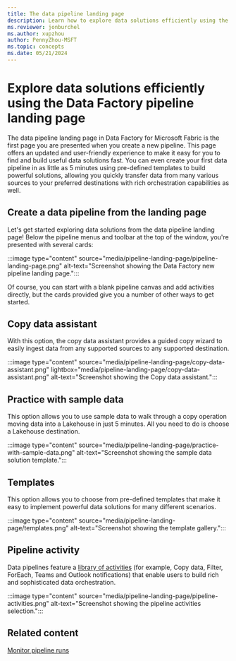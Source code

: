 ```yaml
---
title: The data pipeline landing page
description: Learn how to explore data solutions efficiently using the data pipeline landing page in Data Factory for Microsoft Fabric.
ms.reviewer: jonburchel
ms.author: xupzhou
author: PennyZhou-MSFT
ms.topic: concepts
ms.date: 05/21/2024
---
```


# Explore data solutions efficiently using the Data Factory pipeline landing page

The data pipeline landing page in Data Factory for Microsoft Fabric is the first page you are presented when you create a new pipeline. This page offers an updated and user-friendly experience to make it easy for you to find and build useful data solutions fast. You can even create your first data pipeline in as little as 5 minutes using pre-defined templates to build powerful solutions, allowing you quickly transfer data from many various sources to your preferred destinations with rich orchestration capabilities as well.


## Create a data pipeline from the landing page

Let's get started exploring data solutions from the data pipeline landing page! Below the pipeline menus and toolbar at the top of the window, you're presented with several cards:

:::image type="content" source="media/pipeline-landing-page/pipeline-landing-page.png" alt-text="Screenshot showing the Data Factory new pipeline landing page.":::

Of course, you can start with a blank pipeline canvas and add activities directly, but the cards provided give you a number of other ways to get started.

## Copy data assistant

With this option, the copy data assistant provides a guided copy wizard to easily ingest data from any supported sources to any supported destination.

:::image type="content" source="media/pipeline-landing-page/copy-data-assistant.png" lightbox="media/pipeline-landing-page/copy-data-assistant.png" alt-text="Screenshot showing the Copy data assistant.":::

## Practice with sample data

This option allows you to use sample data to walk through a copy operation moving data into a Lakehouse in just 5 minutes. All you need to do is choose a Lakehouse destination.

:::image type="content" source="media/pipeline-landing-page/practice-with-sample-data.png" alt-text="Screenshot showing the sample data solution template.":::

## Templates

This option allows you to choose from pre-defined templates that make it easy to implement powerful data solutions for many different scenarios.

:::image type="content" source="media/pipeline-landing-page/templates.png" alt-text="Screenshot showing the template gallery.":::

## Pipeline activity

Data pipelines feature a [library of activities](activity-overview.md) (for example, Copy data, Filter, ForEach, Teams and Outlook notifications) that enable users to build rich and sophisticated data orchestration.

:::image type="content" source="media/pipeline-landing-page/pipeline-activities.png" alt-text="Screenshot showing the pipeline activities selection.":::

## Related content

[Monitor pipeline runs](monitor-pipeline-runs.md)

